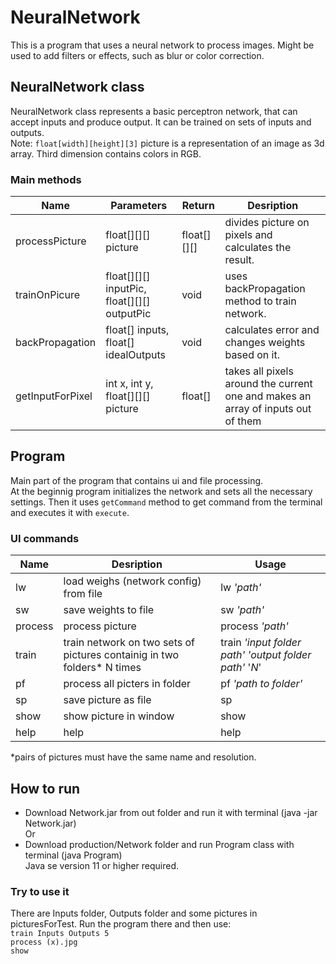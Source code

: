 # NeuralNetwork
This is a program that uses a neural network to process images. Might be used to add filters or effects, such as blur or color correction.
## NeuralNetwork class
NeuralNetwork class represents a basic perceptron network, that can accept inputs and produce output. It can be trained on sets of inputs and outputs.  
Note: `float[width][height][3]` picture is a representation of an image as 3d array. Third dimension contains colors in RGB.
### Main methods
Name | Parameters | Return | Desription 
---- | ---------- | ------ | ---------- 
processPicture | float[][][] picture | float[][][] | divides picture on pixels and calculates the result.
trainOnPicure | float[][][] inputPic, float[][][] outputPic | void | uses backPropagation method to train network.
backPropagation | float[] inputs, float[] idealOutputs | void | calculates error and changes weights based on it.
getInputForPixel | int x, int y, float[][][] picture | float[] | takes all pixels around the current one and makes an array of inputs out of them
## Program
Main part of the program that contains ui and file processing.  
At the beginnig program initializes the network and sets all the necessary settings. Then it uses `getCommand` method to get command from the terminal and executes it with `execute`.
### UI commands
Name | Desription | Usage
---- | ---------- | -----
lw | load weighs (network config) from file | lw *'path'*
sw | save weights to file | sw *'path'*
process | process picture | process *'path'*
train | train network on two sets of pictures containig in two folders* N times | train *'input folder path'* *'output folder path'* '*N*'
pf | process all picters in folder | pf *'path to folder'*
sp | save picture as file | sp
show | show picture in window | show
help | help | help
  
*pairs of pictures must have the same name and resolution.

## How to run
- Download Network.jar from out folder and run it with terminal (java -jar Network.jar)  
Or
- Download production/Network folder and run Program class with terminal (java Program)  
Java se version 11 or higher required.
   
### Try to use it
There are Inputs folder, Outputs folder and some pictures in picturesForTest.
Run the program there and then use:  
`train Inputs Outputs 5`  
`process (x).jpg`  
`show`
